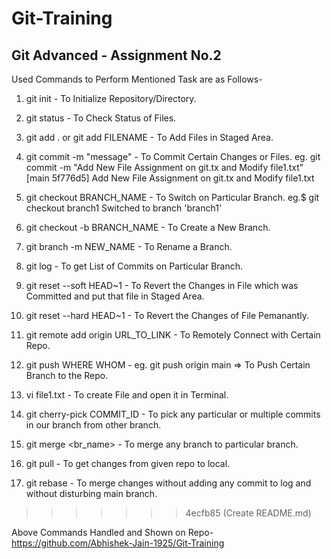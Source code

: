 # Git-Training

## Git Advanced - Assignment No.2

Used Commands to Perform Mentioned Task are as Follows-
1) git init - To Initialize Repository/Directory.
2) git status - To Check Status of Files.
3) git add . or git add FILENAME - To Add Files in Staged Area.
5) git commit -m "message" - To Commit Certain Changes or Files.
   eg. git commit -m "Add New File Assignment on git.tx and Modify file1.txt"
  [main 5f776d5] Add New File Assignment on git.tx and Modify file1.txt

7) git checkout BRANCH_NAME - To Switch on Particular Branch.
   eg.$ git checkout branch1
  Switched to branch 'branch1'

9) git checkout -b BRANCH_NAME - To Create a New Branch.
10) git branch -m NEW_NAME - To Rename a Branch.
11) git log - To get List of Commits on Particular Branch.
12) git reset --soft HEAD~1 - To Revert the Changes in File which was Committed and put that file in Staged Area.
13) git reset --hard HEAD~1 - To Revert the Changes of File Pemanantly.
14) git remote add origin URL_TO_LINK - To Remotely Connect with Certain Repo.
15) git push WHERE WHOM - eg. git push origin main => To Push Certain Branch to the Repo.
16) vi file1.txt - To create File and open it in Terminal.
17) git cherry-pick COMMIT_ID - To pick any particular or multiple commits in our branch from other branch.
18) git merge <br_name> - To merge any branch to particular branch.
19) git pull - To get changes from given repo to local.
20) git rebase - To merge changes without adding any commit to log and without disturbing main branch.
>>>>>>> 4ecfb85 (Create README.md)

Above Commands Handled and Shown on Repo- 
https://github.com/Abhishek-Jain-1925/Git-Training
